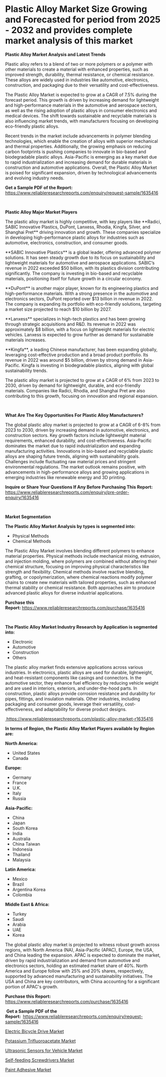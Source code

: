 <p><h1>Plastic Alloy Market Size Growing and Forecasted for period from 2025 - 2032 and provides complete market analysis of this market</h1></p><p><strong>Plastic Alloy Market Analysis and Latest Trends</strong></p>
<p><p>Plastic alloy refers to a blend of two or more polymers or a polymer with other materials to create a material with enhanced properties, such as improved strength, durability, thermal resistance, or chemical resistance. These alloys are widely used in industries like automotive, electronics, construction, and packaging due to their versatility and cost-effectiveness.</p><p>The Plastic Alloy Market is expected to grow at a CAGR of 7.5% during the forecast period. This growth is driven by increasing demand for lightweight and high-performance materials in the automotive and aerospace sectors, as well as the rising adoption of plastic alloys in consumer electronics and medical devices. The shift towards sustainable and recyclable materials is also influencing market trends, with manufacturers focusing on developing eco-friendly plastic alloys.</p><p>Recent trends in the market include advancements in polymer blending technologies, which enable the creation of alloys with superior mechanical and thermal properties. Additionally, the growing emphasis on reducing carbon footprints is pushing companies to innovate in bio-based and biodegradable plastic alloys. Asia-Pacific is emerging as a key market due to rapid industrialization and increasing demand for durable materials in construction and automotive applications. Overall, the Plastic Alloy Market is poised for significant expansion, driven by technological advancements and evolving industry needs.</p></p>
<p><strong>Get a Sample PDF of the Report:&nbsp;</strong> <a href="https://www.reliableresearchreports.com/enquiry/request-sample/1635416?utm_campaign=31&utm_medium=2&utm_source=Github&utm_content=ia&utm_term=25012025&utm_id=plastic-alloy">https://www.reliableresearchreports.com/enquiry/request-sample/1635416</a></p>
<p>&nbsp;</p>
<p><strong>Plastic Alloy Major Market Players</strong></p>
<p><p>The plastic alloy market is highly competitive, with key players like **Radici, SABIC Innovative Plastics, DuPont, Lanxess, Rhodia, Kingfa, Silver, and Shanghai Pret** driving innovation and growth. These companies specialize in developing high-performance plastic alloys for industries such as automotive, electronics, construction, and consumer goods.</p><p>**SABIC Innovative Plastics** is a global leader, offering advanced polymer solutions. It has seen steady growth due to its focus on sustainability and lightweight materials for automotive and aerospace applications. SABIC’s revenue in 2022 exceeded $50 billion, with its plastics division contributing significantly. The company is investing in bio-based and recyclable materials, positioning itself for future growth in a circular economy.</p><p>**DuPont** is another major player, known for its engineering plastics and high-performance materials. With a strong presence in the automotive and electronics sectors, DuPont reported over $13 billion in revenue in 2022. The company is expanding its portfolio with eco-friendly solutions, targeting a market size projected to reach $10 billion by 2027.</p><p>**Lanxess** specializes in high-tech plastics and has been growing through strategic acquisitions and R&D. Its revenue in 2022 was approximately $8 billion, with a focus on lightweight materials for electric vehicles. Lanxess is expected to grow further as demand for sustainable materials increases.</p><p>**Kingfa**, a leading Chinese manufacturer, has been expanding globally, leveraging cost-effective production and a broad product portfolio. Its revenue in 2022 was around $5 billion, driven by strong demand in Asia-Pacific. Kingfa is investing in biodegradable plastics, aligning with global sustainability trends.</p><p>The plastic alloy market is projected to grow at a CAGR of 6% from 2023 to 2030, driven by demand for lightweight, durable, and eco-friendly materials. Companies like Radici, Rhodia, and Shanghai Pret are also contributing to this growth, focusing on innovation and regional expansion.</p></p>
<p>&nbsp;</p>
<p><strong>What Are The Key Opportunities For Plastic Alloy Manufacturers?</strong></p>
<p><p>The global plastic alloy market is projected to grow at a CAGR of 6-8% from 2023 to 2030, driven by increasing demand in automotive, electronics, and construction sectors. Key growth factors include lightweight material requirements, enhanced durability, and cost-effectiveness. Asia-Pacific dominates the market due to rapid industrialization and expanding manufacturing activities. Innovations in bio-based and recyclable plastic alloys are shaping future trends, aligning with sustainability goals. Challenges include fluctuating raw material prices and stringent environmental regulations. The market outlook remains positive, with advancements in high-performance alloys and growing applications in emerging industries like renewable energy and 3D printing.</p></p>
<p><strong>Inquire or Share Your Questions If Any Before Purchasing This Report:</strong> <a href="https://www.reliableresearchreports.com/enquiry/pre-order-enquiry/1635416?utm_campaign=31&utm_medium=2&utm_source=Github&utm_content=ia&utm_term=25012025&utm_id=plastic-alloy">https://www.reliableresearchreports.com/enquiry/pre-order-enquiry/1635416</a></p>
<p>&nbsp;</p>
<p><strong>Market Segmentation</strong></p>
<p><strong>The Plastic Alloy Market Analysis by types is segmented into:</strong></p>
<p><ul><li>Physical Methods</li><li>Chemical Methods</li></ul></p>
<p><p>The Plastic Alloy Market involves blending different polymers to enhance material properties. Physical methods include mechanical mixing, extrusion, and injection molding, where polymers are combined without altering their chemical structure, focusing on improving physical characteristics like strength and flexibility. Chemical methods involve reactive blending, grafting, or copolymerization, where chemical reactions modify polymer chains to create new materials with tailored properties, such as enhanced thermal stability or chemical resistance. Both approaches aim to produce advanced plastic alloys for diverse industrial applications.</p></p>
<p><strong>Purchase this Report:&nbsp;</strong><a href="https://www.reliableresearchreports.com/purchase/1635416?utm_campaign=31&utm_medium=2&utm_source=Github&utm_content=ia&utm_term=25012025&utm_id=plastic-alloy">https://www.reliableresearchreports.com/purchase/1635416</a></p>
<p>&nbsp;</p>
<p><strong>The Plastic Alloy Market Industry Research by Application is segmented into:</strong></p>
<p><ul><li>Electronic</li><li>Automotive</li><li>Construction</li><li>Others</li></ul></p>
<p><p>The plastic alloy market finds extensive applications across various industries. In electronics, plastic alloys are used for durable, lightweight, and heat-resistant components like casings and connectors. In the automotive sector, they enhance fuel efficiency by reducing vehicle weight and are used in interiors, exteriors, and under-the-hood parts. In construction, plastic alloys provide corrosion resistance and durability for pipes, fittings, and insulation materials. Other industries, including packaging and consumer goods, leverage their versatility, cost-effectiveness, and adaptability for diverse product designs.</p></p>
<p><a href="https://www.reliableresearchreports.com/plastic-alloy-market-r1635416?utm_campaign=31&utm_medium=2&utm_source=Github&utm_content=ia&utm_term=25012025&utm_id=plastic-alloy">&nbsp;https://www.reliableresearchreports.com/plastic-alloy-market-r1635416</a></p>
<p><strong>In terms of Region, the Plastic Alloy Market Players available by Region are:</strong></p>
<p>
    <p> <strong> North America: </strong>
        <ul>
            <li>United States</li>
            <li>Canada</li>
        </ul>
        </p> 
    <p> <strong> Europe: </strong>
        <ul>
            <li>Germany</li>
            <li>France</li>
            <li>U.K.</li>
            <li>Italy</li>
            <li>Russia</li>
        </ul>
        </p> 
    <p> <strong> Asia-Pacific: </strong>
        <ul>
            <li>China</li>
            <li>Japan</li>
            <li>South Korea</li>
            <li>India</li>
            <li>Australia</li>
            <li>China Taiwan</li>
            <li>Indonesia</li>
            <li>Thailand</li>
            <li>Malaysia</li>
        </ul>
        </p> 
    <p> <strong> Latin America: </strong>
        <ul>
            <li>Mexico</li>
            <li>Brazil</li>
            <li>Argentina Korea</li>
            <li>Colombia</li>
        </ul>
        </p> 
    <p> <strong> Middle East & Africa: </strong>
        <ul>
            <li>Turkey</li>
            <li>Saudi</li>
            <li>Arabia</li>
            <li>UAE</li>
            <li>Korea</li>
        </ul>
    </p>
    </p>
<p><p>The global plastic alloy market is projected to witness robust growth across regions, with North America (NA), Asia-Pacific (APAC), Europe, the USA, and China leading the expansion. APAC is expected to dominate the market, driven by rapid industrialization and demand from automotive and electronics sectors, holding an estimated market share of 40%. North America and Europe follow with 25% and 20% shares, respectively, supported by advanced manufacturing and sustainability initiatives. The USA and China are key contributors, with China accounting for a significant portion of APAC's growth.</p></p>
<p><strong>Purchase this Report: </strong><a href="https://www.reliableresearchreports.com/purchase/1635416?utm_campaign=31&utm_medium=2&utm_source=Github&utm_content=ia&utm_term=25012025&utm_id=plastic-alloy">https://www.reliableresearchreports.com/purchase/1635416</a></p>
<p>&nbsp;<strong>Get a Sample PDF of the Report:&nbsp;&nbsp;</strong><a href="https://www.reliableresearchreports.com/enquiry/request-sample/1635416?utm_campaign=31&utm_medium=2&utm_source=Github&utm_content=ia&utm_term=25012025&utm_id=plastic-alloy">https://www.reliableresearchreports.com/enquiry/request-sample/1635416</a></p>
<p><strong></strong></p>
<p><p><a href="https://www.linkedin.com/pulse/swot-analysis-regional-outlook-deployment-revenue-forecasts-global-vxsmc?utm_campaign=31&utm_medium=2&utm_source=Github&utm_content=ia&utm_term=25012025&utm_id=plastic-alloy">Electric Bicycle Drive Market</a></p><p><a href="https://github.com/shondapmbau/Market-Research-Report-List-1/blob/main/potassium-trifluoroacetate-market.md?utm_campaign=31&utm_medium=2&utm_source=Github&utm_content=ia&utm_term=25012025&utm_id=plastic-alloy">Potassium Trifluoroacetate Market</a></p><p><a href="https://www.linkedin.com/pulse/ultrasonic-sensors-vehicle-market-growth-competitive-landscape-qqpnc?utm_campaign=31&utm_medium=2&utm_source=Github&utm_content=ia&utm_term=25012025&utm_id=plastic-alloy">Ultrasonic Sensors for Vehicle Market</a></p><p><a href="https://www.linkedin.com/pulse/self-feeding-screwdrivers-market-state-revenue-forecast-growth-yibee?utm_campaign=31&utm_medium=2&utm_source=Github&utm_content=ia&utm_term=25012025&utm_id=plastic-alloy">Self-feeding Screwdrivers Market</a></p><p><a href="https://github.com/MonroeBullock54/Market-Research-Report-List-1/blob/main/paint-adhesive-market.md?utm_campaign=31&utm_medium=2&utm_source=Github&utm_content=ia&utm_term=25012025&utm_id=plastic-alloy">Paint Adhesive Market</a></p></p>